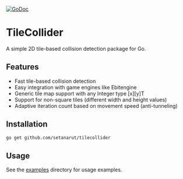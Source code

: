 [![GoDoc](https://godoc.org/github.com/setanarut/tilecollider?status.svg)](https://pkg.go.dev/github.com/setanarut/tilecollider)

# TileCollider

A simple 2D tile-based collision detection package for Go.

## Features

- Fast tile-based collision detection
- Easy integration with game engines like Ebitengine
- Generic tile map support with any Integer type [x][y]T
- Support for non-square tiles (different width and height values)
- Adaptive iteration count based on movement speed (anti-tunneling)

## Installation

```sh
go get github.com/setanarut/tilecollider
```

## Usage

See the [examples](./examples) directory for usage examples.
